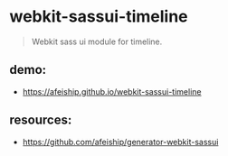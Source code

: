 # webkit-sassui-timeline
> Webkit sass ui module for timeline.

## demo:
+ https://afeiship.github.io/webkit-sassui-timeline


## resources:
+ https://github.com/afeiship/generator-webkit-sassui
